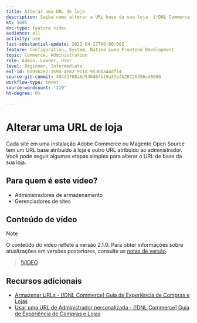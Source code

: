 ```yaml
---
title: Alterar uma URL de loja
description: Saiba como alterar a URL base da sua loja  [!DNL Commerce]  no Administrador.
kt: 5605
doc-type: feature video
audience: all
activity: use
last-substantial-update: 2023-04-27T00:00:00Z
feature: Configuration, System, Native Luma Frontend Development
topic: Commerce, Administration
role: Admin, Leader, User
level: Beginner, Intermediate
exl-id: 6d9562e7-359d-4e82-9c1d-9536ba44df14
source-git-commit: 404d2708a6d540d6fb19a33afb20726356cd8000
workflow-type: tm+mt
source-wordcount: '119'
ht-degree: 0%

---
```


# Alterar uma URL de loja

Cada site em uma instalação Adobe Commerce ou Magento Open Source tem um URL base atribuído à loja e outro URL atribuído ao administrador. Você pode seguir algumas etapas simples para alterar o URL de base da sua loja.

## Para quem é este vídeo?

- Administradores de armazenamento
- Gerenciadores de sites

## Conteúdo de vídeo

>[!NOTE]
>
>O conteúdo do vídeo reflete a versão 2.1.0. Para obter informações sobre atualizações em versões posteriores, consulte as [notas de versão](https://experienceleague.adobe.com/docs/commerce-operations/release/notes/overview.html?lang=pt-BR).

>[!VIDEO](https://video.tv.adobe.com/v/35488?quality=12&learn=on)

## Recursos adicionais

- [Armazenar URLs - [!DNL Commerce] Guia de Experiência de Compras e Lojas](https://experienceleague.adobe.com/docs/commerce-admin/stores-sales/site-store/store-urls.html?lang=pt-BR)
- [Usar uma URL de Administrador personalizada - [!DNL Commerce] Guia de Experiência de Compras e Lojas](https://experienceleague.adobe.com/docs/commerce-admin/stores-sales/site-store/store-urls.html?lang=pt-BR#use-a-custom-admin-url)
